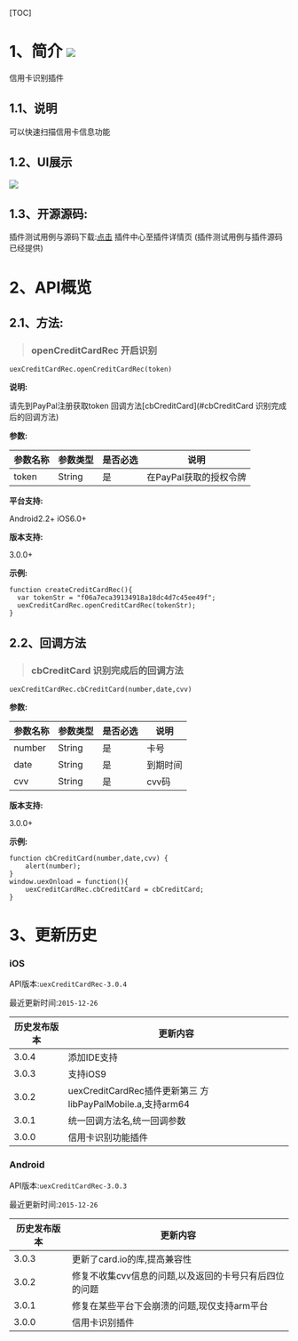 [TOC]
# 1、简介 [![](http://appcan-download.oss-cn-beijing.aliyuncs.com/%E5%85%AC%E6%B5%8B%2Fgf.png)]()
信用卡识别插件
## 1.1、说明
可以快速扫描信用卡信息功能
## 1.2、UI展示
 ![](http://newdocx.appcan.cn/docximg/130030c2015p6e16c.png)
## 1.3、开源源码:
插件测试用例与源码下载:[点击](http://plugin.appcan.cn/details.html?id=164_index) 插件中心至插件详情页 (插件测试用例与插件源码已经提供)

# 2、API概览

## 2.1、方法:
> ### openCreditCardRec 开启识别

`uexCreditCardRec.openCreditCardRec(token)`

**说明:**

请先到PayPal注册获取token 回调方法[cbCreditCard](#cbCreditCard 识别完成后的回调方法)

**参数:**

|  参数名称 | 参数类型  | 是否必选  |  说明 |
| ----- | ----- | ----- | ----- |
| token | String | 是 | 在PayPal获取的授权令牌 |

**平台支持:**

Android2.2+
iOS6.0+

**版本支持:**

3.0.0+

**示例:**

```
function createCreditCardRec(){
  var tokenStr = "f06a7eca39134918a18dc4d7c45ee49f";
  uexCreditCardRec.openCreditCardRec(tokenStr);
}
```
## 2.2、回调方法
> ### cbCreditCard 识别完成后的回调方法

`uexCreditCardRec.cbCreditCard(number,date,cvv)`

**参数:**

|  参数名称 | 参数类型  | 是否必选  |  说明 |
| ----- | ----- | ----- | ----- |
| number | String | 是 | 卡号 |
| date| String | 是 | 到期时间 |
| cvv | String | 是 | cvv码 |

**版本支持:**

3.0.0+

**示例:**

```
function cbCreditCard(number,date,cvv) {
    alert(number);
}
window.uexOnload = function(){
    uexCreditCardRec.cbCreditCard = cbCreditCard;
}
```

# 3、更新历史

### iOS

API版本:`uexCreditCardRec-3.0.4`

最近更新时间:`2015-12-26`

| 历史发布版本 | 更新内容 |
| ----- | ----- |
| 3.0.4 | 添加IDE支持 |
| 3.0.3 | 支持iOS9 |
| 3.0.2 | uexCreditCardRec插件更新第三 方libPayPalMobile.a,支持arm64 |
| 3.0.1 | 统一回调方法名,统一回调参数 |
| 3.0.0 | 信用卡识别功能插件 |

### Android

API版本:`uexCreditCardRec-3.0.3`

最近更新时间:`2015-12-26`

| 历史发布版本 | 更新内容 |
| ----- | ----- |
| 3.0.3 | 更新了card.io的库,提高兼容性 |
| 3.0.2 | 修复不收集cvv信息的问题,以及返回的卡号只有后四位的问题 |
| 3.0.1 | 修复在某些平台下会崩溃的问题,现仅支持arm平台 |
| 3.0.0 | 信用卡识别插件 |
